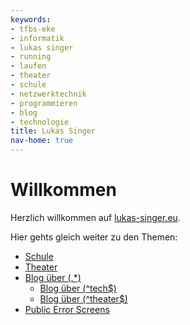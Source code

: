 ```yaml
---
keywords:
- tfbs-eke
- informatik
- lukas singer
- running
- laufen
- theater
- schule
- netzwerktechnik
- programmieren
- blog
- technologie
title: Lukas Singer
nav-home: true
---
```


# Willkommen

Herzlich willkommen auf [lukas-singer.eu](https://lukas-singer.eu).

Hier gehts gleich weiter zu den Themen:

* [Schule](./schule/index.md)
* [Theater](./theater/index.md)
* [Blog über (.*)](./blog/index.md)
  * [Blog über (^tech$)](./blog/tech/index.md)
  * [Blog über (^theater$)](./blog/theater/index.md)
* [Public Error Screens](./errors/index.md)
<!--* [Sport](./sport/index.md)-->

